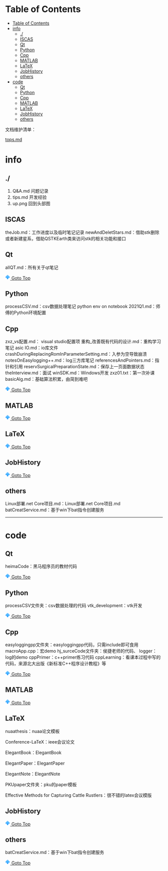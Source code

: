 # Table of Contents
- [Table of Contents](#table-of-contents)
- [info](#info)
  - [./](#)
  - [ISCAS](#iscas)
  - [Qt](#qt)
  - [Python](#python)
  - [Cpp](#cpp)
  - [MATLAB](#matlab)
  - [LaTeX](#latex)
  - [JobHistory](#jobhistory)
  - [others](#others)
- [code](#code)
  - [Qt](#qt-1)
  - [Python](#python-1)
  - [Cpp](#cpp-1)
  - [MATLAB](#matlab-1)
  - [LaTeX](#latex-1)
  - [JobHistory](#jobhistory-1)
  - [others](#others-1)




文档维护清单：

[tops.md](./info/TIPS.md)

# info

## ./

1. Q&A.md
问题记录
2. tips.md
开发经验
3. up.png
回到头部图

## ISCAS

theJob.md：工作进度以及临时笔记记录
newAndDeletStars.md：借助stk删除或者新建星系，借助QSTKEarth类来访问stk的相关功能和接口

## Qt

allQT.md：所有关于qt笔记

[![top] Goto Top](#table-of-contents)

## Python
processCSV.md：csv数据处理笔记
python env on notebook 2021Q1.md：师傅的Python环境配置

## Cpp
zxz_vs配置.md： visual studio配置项
重构_改善既有代码的设计.md：重构学习笔记
asic IO.md：io库文件
crashDuringReplacingRomInParameterSetting.md：入参为空导致崩溃
notesOnEasylogging++.md：log三方库笔记
referencesAndPointers.md：指针和引用
reservSurgicalPreparationState.md：保存上一页面数据状态
theInterview.md：面试
winSDK.md：Windows开发
zxz01.txt：第一次补课
basicAlg.md：基础算法积累，由简到难吧




[![top] Goto Top](#table-of-contents)

## MATLAB

[![top] Goto Top](#table-of-contents)

## LaTeX


[![top] Goto Top](#table-of-contents)
## JobHistory

[![top] Goto Top](#table-of-contents)

## others

Linux部署.net Core项目.md：Linux部署.net Core项目.md
batCreatService.md：基于win下bat指令创建服务


---

# code







## Qt
heimaCode：黑马程序员的教材代码

[![top] Goto Top](#table-of-contents)

## Python
processCSV文件夹：csv数据处理的代码
vtk_development：vtk开发

[![top] Goto Top](#table-of-contents)

## Cpp


easyloggingpp文件夹：easyloggingpp代码，只需include即可食用
macroApp.cpp：宏demo
hj_surceCode文件夹：侯捷老师的代码、
logger：log的demo
cppPrimer：c++primer练习代码
cppLearning：看课本过程中写的代码，来源北大出版《新标准C++程序设计教程》等

[![top] Goto Top](#table-of-contents)
## MATLAB


[![top] Goto Top](#table-of-contents)
## LaTeX

nuaathesis：nuaa论文模板

Conference-LaTeX：ieee会议论文

ElegantBook：ElegantBook

ElegantPaper：ElegantPaper

ElegantNote：ElegantNote

PKUpaper文件夹：pku的paper模板

Effective Methods for Capturing Cattle Rustlers：很不错的latex会议模版

## JobHistory


[![top] Goto Top](#table-of-contents)

## others
batCreatService.md：基于win下bat指令创建服务

[![top] Goto Top](#table-of-contents)




[top]: up.png

